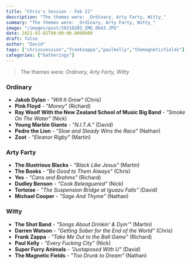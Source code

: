 ```yaml
---
title: "Chris's Session - Feb 21"
description: "The themes were: _Ordinary, Arty Farty, Witty_"
summary: "The themes were: _Ordinary, Arty Farty, Witty_"
image: "/images/post/20210202_IMG_0643.JPG"
date: 2021-02-02T00:00:00.0000000
draft: false
author: "David"
tags: ["chrisssession","frankzappa","paulkelly","themagneticfields"]
categories: ["Gatherings"]
---
```

> The themes were: _Ordinary, Arty Farty, Witty_
### Ordinary
- **Jakob Dylan** - _"Will It Grow"_ (Chris)
- **Pink Floyd** - _"Money"_ (Richard)
- **Ray Woolf With the New Zealand School of Music Big Band** - _"Smoke On The Water"_ (Nick)
- **Young Marble Giants** - _"N.I.T.A."_ (David)
- **Pedro the Lion** - _"Slow and Steady Wins the Race"_ (Nathan)
- **Zoot** - _"Eleanor Rigby"_ (Martin)
### Arty Farty
- **The Illustrious Blacks** - _"Black Like Jesus"_ (Martin)
- **The Books** - _"Be Good to Them Always"_ (Chris)
- **Yes** - _"Cans and Brahms"_ (Richard)
- **Dudley Benson** - _"Cook Beleaguered"_ (Nick)
- **Tortoise** - _"The Suspension Bridge at Iguazu Falls"_ (David)
- **Michael Cooper** - _"Sage And Thyme"_ (Nathan)
### Witty
- **The Shot Band** - _"Songs About Drinkin' & Dyin'"_ (Martin)
- **Darren Watson** - _"Getting Sober for the End of the World"_ (Chris)
- **Frank Zappa** - _"Take Me Out to the Ball Game"_ (Richard)
- **Paul Kelly** - _"Every Fucking City"_ (Nick)
- **Super Furry Animals** - _"Juxtaposed With U"_ (David)
- **The Magnetic Fields** - _"Too Drunk to Dream"_ (Nathan)
